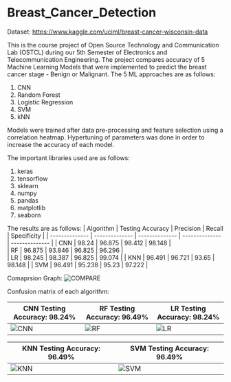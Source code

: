 # Breast_Cancer_Detection
Dataset: https://www.kaggle.com/uciml/breast-cancer-wisconsin-data

This is the course project of Open Source Technology and Communication Lab (OSTCL) during our 5th Semester of Electronics and Telecommunication Engineering. The project compares accuracy of 5 Machine Learning Models that were implemented to predict the breast cancer stage - Benign or Malignant. The 5 ML approaches are as follows:
1. CNN
2. Random Forest
3. Logistic Regression
4. SVM
5. kNN

Models were trained after data pre-processing and feature selection using a correlation heatmap. Hypertuning of parameters was done in order to increase the accuracy of each model.

The important libraries used are as follows:
1. keras
2. tensorflow
3. sklearn
4. numpy
5. pandas
6. matplotlib
7. seaborn

The results are as follows:
| Algorithm      | Testing Accuracy | Precision      | Recall         | Specificity    |
| -------------- | --------------   | -------------- | -------------- | -------------- | 
| CNN            |     98.24        |        96.875  | 98.412         |     98.148     |       
| RF             |     96.875       |        93.846  | 96.825         |     96.296     |  
| LR             |     98.245       |        98.387  | 96.825         |     99.074     |
| KNN            |     96.491       |        96.721  | 93.65          |     98.148     | 
| SVM            |     96.491       |        95.238  | 95.23          |     97.222     |

Comaprsion Graph:
![COMPARE](https://user-images.githubusercontent.com/58266816/121813768-2f3d5080-cc8b-11eb-8f14-97561b46dc44.png)

Confusion matrix of each algorithm:

| CNN  Testing Accuracy: 98.24%       | RF  Testing Accuracy: 96.49%           | LR  Testing Accuracy: 98.24%           |
| -------------- | -------------- | -------------- | 
| ![CNN](https://user-images.githubusercontent.com/58266816/121812879-40845e00-cc87-11eb-9154-252fbbfc3197.png)| ![RF](https://user-images.githubusercontent.com/58266816/121812899-5d209600-cc87-11eb-9fa5-450ab765901b.png) | ![LR](https://user-images.githubusercontent.com/58266816/121812952-95c06f80-cc87-11eb-9f07-b35c14b77ea4.png) |



| KNN   Testing Accuracy: 96.49%                   | SVM   Testing Accuracy: 96.49%                 |
| -------------- | -------------- |
| ![KNN](https://user-images.githubusercontent.com/58266816/121813004-cef8df80-cc87-11eb-8e04-acea93dc69b0.png) | ![SVM](https://user-images.githubusercontent.com/58266816/121813021-e506a000-cc87-11eb-813b-182bed7d9951.png) | 
